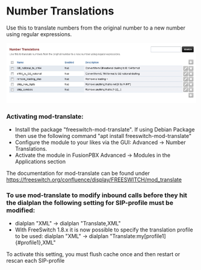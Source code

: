 # Number Translations

Use this to translate numbers from the original number to a new number
using regular expressions.

![image](../_static/images/advanced/fusionpbx_advanced_number_translations.jpg)

### Activating mod-translate:

- Install the package \"freeswitch-mod-translate\". If using
  Debian Package then use the following command \"apt install
  freeswitch-mod-translate\"
- Configure the module to your likes via the GUI: Advanced -\>
  Number Translations.
- Activate the module in FusionPBX Advanced -\> Modules in the
  Applications section

The documentation for mod-translate can be found under
<https://freeswitch.org/confluence/display/FREESWITCH/mod_translate>

### To use mod-translate to modify inbound calls before they hit the dialplan the following setting for SIP-profile must be modified:

 - dialplan \"XML\" -\> dialplan \"Translate,XML\"
 - With FreeSwitch 1.8.x it is now possible to specify the translation
   profile to be used: dialplan \"XML\" -\> dialplan
   \"Translate:my[profile1]{#profile1},XML\"

To activate this setting, you must flush cache once and then restart or
rescan each SIP-profile
